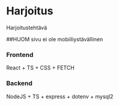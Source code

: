 # Harjoitus
Harjoitustehtävä

##HUOM sivu ei ole mobiiliystävällinen


### Frontend
React + TS + CSS + FETCH

### Backend
NodeJS + TS + express + dotenv + mysql2

